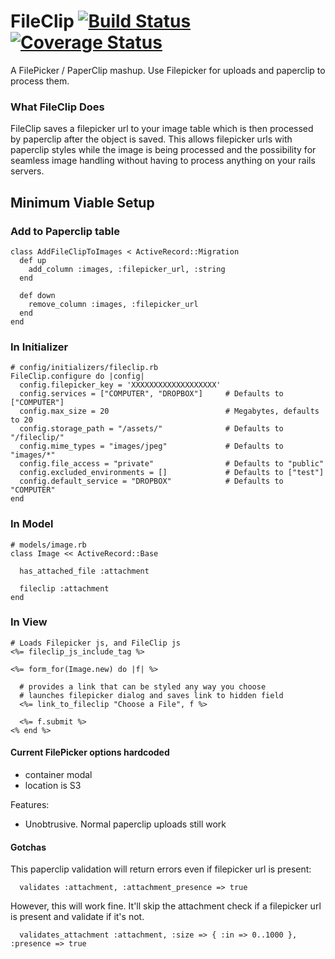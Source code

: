 FileClip [![Build Status](https://travis-ci.org/ScotterC/fileclip.png?branch=master)](https://travis-ci.org/ScotterC/fileclip) [![Coverage Status](https://coveralls.io/repos/ScotterC/fileclip/badge.png?branch=master)](https://coveralls.io/r/ScotterC/fileclip?branch=master)
========

A FilePicker / PaperClip mashup.  Use Filepicker for uploads and paperclip to process them.

### What FileClip Does

FileClip saves a filepicker url to your image table which is then
processed by paperclip after the object is saved.  This allows filepicker urls with paperclip styles while the image is being processed and the possibility for seamless image handling without having to process anything on your rails servers.

## Minimum Viable Setup

### Add to Paperclip table
````
class AddFileClipToImages < ActiveRecord::Migration
  def up
    add_column :images, :filepicker_url, :string
  end

  def down
    remove_column :images, :filepicker_url
  end
end
````

### In Initializer
````
# config/initializers/fileclip.rb
FileClip.configure do |config|
  config.filepicker_key = 'XXXXXXXXXXXXXXXXXXX'
  config.services = ["COMPUTER", "DROPBOX"]     # Defaults to ["COMPUTER"]
  config.max_size = 20                          # Megabytes, defaults to 20
  config.storage_path = "/assets/"              # Defaults to "/fileclip/"
  config.mime_types = "images/jpeg"             # Defaults to "images/*"
  config.file_access = "private"                # Defaults to "public"
  config.excluded_environments = []             # Defaults to ["test"]
  config.default_service = "DROPBOX"            # Defaults to "COMPUTER"
end
````

### In Model
````
# models/image.rb
class Image << ActiveRecord::Base

  has_attached_file :attachment

  fileclip :attachment
end
````

### In View
````
# Loads Filepicker js, and FileClip js
<%= fileclip_js_include_tag %>

<%= form_for(Image.new) do |f| %>

  # provides a link that can be styled any way you choose
  # launches filepicker dialog and saves link to hidden field
  <%= link_to_fileclip "Choose a File", f %>

  <%= f.submit %>
<% end %>

````

#### Current FilePicker options hardcoded
* container modal
* location is S3

Features:
* Unobtrusive.  Normal paperclip uploads still work


#### Gotchas

This paperclip validation will return errors even if filepicker url is present:
````
  validates :attachment, :attachment_presence => true
````

However, this will work fine.  It'll skip the attachment check if a filepicker url is present and validate if it's not.
````
  validates_attachment :attachment, :size => { :in => 0..1000 }, :presence => true
````
